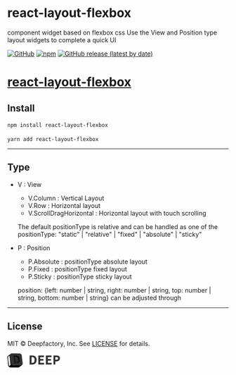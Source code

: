 # <div align="left">

<h1>react-layout-flexbox</h1>

<p>
component widget based on flexbox css
Use the View and Position type layout widgets to complete a quick UI

</p>
</div>

[![GitHub](https://img.shields.io/github/license/beforesemicolon/flatlist-react)](https://github.com/deep-hwan/react-image-cached-resizer/blob/master/LICENSE)
[![npm](https://img.shields.io/npm/v/flatlist-react)](https://github.com/deep-hwan/react-image-cached-resizer)
[![GitHub release (latest by date)](https://img.shields.io/github/v/release/beforesemicolon/flatlist-react)](https://github.com/deep-hwan/react-layout-flexbox)

# [react-layout-flexbox](https://github.com/deep-hwan/react-layout-flexbox)

</div>

## Install

    npm install react-layout-flexbox

    yarn add react-layout-flexbox

---

## Type

- V : View

  - V.Column : Vertical Layout
  - V.Row : Horizontal layout
  - V.ScrollDragHorizontal : Horizontal layout with touch scrolling

  The default positionType is relative and can be handled as one of the positionType: "static" | "relative" | "fixed" | "absolute" | "sticky"

- P : Position

  - P.Absolute : positionType absolute layout
  - P.Fixed : positionType fixed layout
  - P.Sticky : positionType sticky layout

  position: {left: number | string, right: number | string, top: number | string, bottom: number | string} can be adjusted through

---

## License

MIT © Deepfactory, Inc. See [LICENSE](LICENSE) for details.

<!-- BOTTOM LOGO -->
<a title="DEEP" href="https://www.deepfactory.kr/">
  <picture>
    <source media="(prefers-color-scheme: dark)" srcset="./src/assets/deep-white.png">
    <img alt="Toss" src="./src/assets/deep-dark.png" width="120">
  </picture>
</a>
